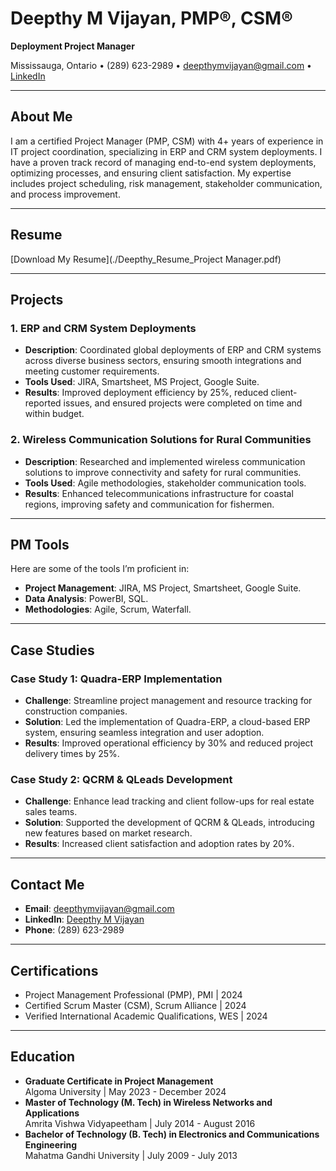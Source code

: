 # Deepthy M Vijayan, PMP®, CSM®

**Deployment Project Manager**

Mississauga, Ontario • (289) 623-2989 • deepthymvijayan@gmail.com • [LinkedIn](https://www.linkedin.com/in/yourprofile)

---

## About Me
I am a certified Project Manager (PMP, CSM) with 4+ years of experience in IT project coordination, specializing in ERP and CRM system deployments. I have a proven track record of managing end-to-end system deployments, optimizing processes, and ensuring client satisfaction. My expertise includes project scheduling, risk management, stakeholder communication, and process improvement.

---

## Resume
[Download My Resume](./Deepthy_Resume_Project Manager.pdf)

---

## Projects

### **1. ERP and CRM System Deployments**
- **Description**: Coordinated global deployments of ERP and CRM systems across diverse business sectors, ensuring smooth integrations and meeting customer requirements.
- **Tools Used**: JIRA, Smartsheet, MS Project, Google Suite.
- **Results**: Improved deployment efficiency by 25%, reduced client-reported issues, and ensured projects were completed on time and within budget.

### **2. Wireless Communication Solutions for Rural Communities**
- **Description**: Researched and implemented wireless communication solutions to improve connectivity and safety for rural communities.
- **Tools Used**: Agile methodologies, stakeholder communication tools.
- **Results**: Enhanced telecommunications infrastructure for coastal regions, improving safety and communication for fishermen.

---

## PM Tools
Here are some of the tools I’m proficient in:
- **Project Management**: JIRA, MS Project, Smartsheet, Google Suite.
- **Data Analysis**: PowerBI, SQL.
- **Methodologies**: Agile, Scrum, Waterfall.

---

## Case Studies

### **Case Study 1: Quadra-ERP Implementation**
- **Challenge**: Streamline project management and resource tracking for construction companies.
- **Solution**: Led the implementation of Quadra-ERP, a cloud-based ERP system, ensuring seamless integration and user adoption.
- **Results**: Improved operational efficiency by 30% and reduced project delivery times by 25%.

### **Case Study 2: QCRM & QLeads Development**
- **Challenge**: Enhance lead tracking and client follow-ups for real estate sales teams.
- **Solution**: Supported the development of QCRM & QLeads, introducing new features based on market research.
- **Results**: Increased client satisfaction and adoption rates by 20%.

---

## Contact Me
- **Email**: deepthymvijayan@gmail.com  
- **LinkedIn**: [Deepthy M Vijayan](https://www.linkedin.com/in/yourprofile)  
- **Phone**: (289) 623-2989  

---

## Certifications
- Project Management Professional (PMP), PMI | 2024  
- Certified Scrum Master (CSM), Scrum Alliance | 2024  
- Verified International Academic Qualifications, WES | 2024  

---

## Education
- **Graduate Certificate in Project Management**  
  Algoma University | May 2023 - December 2024  
- **Master of Technology (M. Tech) in Wireless Networks and Applications**  
  Amrita Vishwa Vidyapeetham | July 2014 - August 2016  
- **Bachelor of Technology (B. Tech) in Electronics and Communications Engineering**  
  Mahatma Gandhi University | July 2009 - July 2013  
